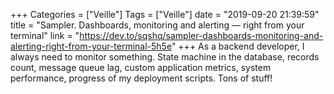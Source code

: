 +++
Categories = ["Veille"]
Tags = ["Veille"]
date = "2019-09-20 21:39:59"
title = "Sampler. Dashboards, monitoring and alerting — right from your terminal"
link = "https://dev.to/sqshq/sampler-dashboards-monitoring-and-alerting-right-from-your-terminal-5h5e"
+++
As a backend developer, I always need to monitor something. State machine in the database, records count, message queue lag, custom application metrics, system performance, progress of my deployment scripts. Tons of stuff!
